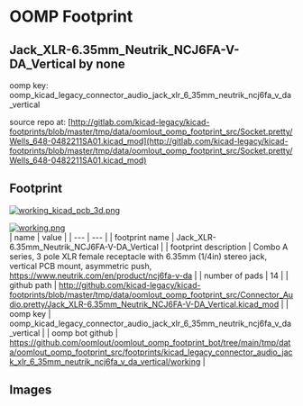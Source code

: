 # OOMP Footprint  
## Jack_XLR-6.35mm_Neutrik_NCJ6FA-V-DA_Vertical  by none  
  
oomp key: oomp_kicad_legacy_connector_audio_jack_xlr_6_35mm_neutrik_ncj6fa_v_da_vertical  
  
source repo at: [http://gitlab.com/kicad-legacy/kicad-footprints/blob/master/tmp/data/oomlout_oomp_footprint_src/Socket.pretty/Wells_648-0482211SA01.kicad_mod](http://gitlab.com/kicad-legacy/kicad-footprints/blob/master/tmp/data/oomlout_oomp_footprint_src/Socket.pretty/Wells_648-0482211SA01.kicad_mod)  
## Footprint  
  
[![working_kicad_pcb_3d.png](working_kicad_pcb_3d_600.png)](working_kicad_pcb_3d.png)  
  
[![working.png](working_600.png)](working.png)  
| name | value | 
| --- | --- | 
| footprint name | Jack_XLR-6.35mm_Neutrik_NCJ6FA-V-DA_Vertical | 
| footprint description | Combo A series, 3 pole XLR female receptacle with 6.35mm (1/4in) stereo jack, vertical PCB mount, asymmetric push, https://www.neutrik.com/en/product/ncj6fa-v-da | 
| number of pads | 14 | 
| github path | http://github.com/kicad-legacy/kicad-footprints/blob/master/tmp/data/oomlout_oomp_footprint_src/Connector_Audio.pretty/Jack_XLR-6.35mm_Neutrik_NCJ6FA-V-DA_Vertical.kicad_mod | 
| oomp key | oomp_kicad_legacy_connector_audio_jack_xlr_6_35mm_neutrik_ncj6fa_v_da_vertical | 
| oomp bot github | https://github.com/oomlout/oomlout_oomp_footprint_bot/tree/main/tmp/data/oomlout_oomp_footprint_src/footprints/kicad_legacy_connector_audio_jack_xlr_6_35mm_neutrik_ncj6fa_v_da_vertical/working | 
## Images  
